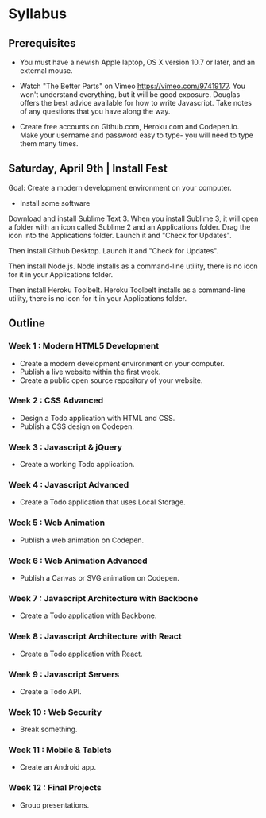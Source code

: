 # Syllabus

## Prerequisites

- You must have a newish Apple laptop, OS X version 10.7 or later, and an external mouse.

- Watch "The Better Parts" on Vimeo https://vimeo.com/97419177. You won't understand everything, but it will be good exposure. Douglas offers the best advice available for how to write Javascript. Take notes of any questions that you have along the way.

- Create free accounts on Github.com, Heroku.com and Codepen.io. Make your username and password easy to type- you will need to type them many times.


## Saturday, April 9th | Install Fest

Goal: Create a modern development environment on your computer.

- Install some software

Download and install Sublime Text 3. When you install Sublime 3, it will open a folder with an icon called Sublime 2 and an Applications folder. Drag the icon into the Applications folder. Launch it and "Check for Updates".

Then install Github Desktop. Launch it and "Check for Updates".

Then install Node.js. Node installs as a command-line utility, there is no icon for it in your Applications folder.

Then install Heroku Toolbelt. Heroku Toolbelt installs as a command-line utility, there is no icon for it in your Applications folder.


## Outline

### Week 1 : Modern HTML5 Development
- Create a modern development environment on your computer.
- Publish a live website within the first week.
- Create a public open source repository of your website.

### Week 2 : CSS Advanced
- Design a Todo application with HTML and CSS.
- Publish a CSS design on Codepen.

### Week 3 : Javascript & jQuery
- Create a working Todo application.

### Week 4 : Javascript Advanced
- Create a Todo application that uses Local Storage.

### Week 5 : Web Animation
- Publish a web animation on Codepen.

### Week 6 : Web Animation Advanced
- Publish a Canvas or SVG animation on Codepen.

### Week 7 : Javascript Architecture with Backbone
- Create a Todo application with Backbone.

### Week 8 : Javascript Architecture with React
- Create a Todo application with React.

### Week 9 : Javascript Servers
- Create a Todo API.

### Week 10 : Web Security
- Break something.

### Week 11 : Mobile & Tablets
- Create an Android app.

### Week 12 : Final Projects
- Group presentations.
